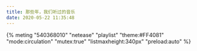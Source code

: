 ```yaml
---
title: 那些年，我们听过的音乐
date: 2020-05-22 11:35:48
---
```


{% meting "540368010" "netease" "playlist" "theme:#FF4081" "mode:circulation" "mutex:true" "listmaxheight:340px" "preload:auto" %}